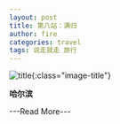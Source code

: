 ```yaml
---
layout: post
title: 第八站：满归
author: fire
categories: travel 
tags: 说走就走 旅行
---
```


![title](http://image.sideproject.cn/title/title_012.jpg){:class="image-title"}

**哈尔滨**


---Read More---
